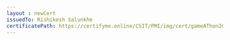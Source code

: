 ```yaml
--- 
layout : newCert 
issuedTo: Rishikesh Salunkhe 
certificatePath: https://certifyme.online/CSIT/PMI/img/cert/gameAThon2021/RishikeshSalunkhe_577ec.png
--- 
```

